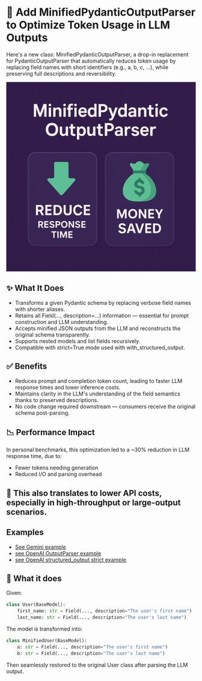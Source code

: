 # 🚀 Add MinifiedPydanticOutputParser to Optimize Token Usage in LLM Outputs

Here's a new class: MinifiedPydanticOutputParser, a drop-in replacement for PydanticOutputParser that automatically reduces token usage by replacing field names with short identifiers (e.g., a, b, c, …), while preserving full descriptions and reversibility.

![MinifiedPydanticOutputParser](https://github.com/JulienStitelet/langchain-pydantic-minifier/blob/main/resources/splash.png)

## ✨ What It Does
* Transforms a given Pydantic schema by replacing verbose field names with shorter aliases.
* Retains all Field(..., description=...) information — essential for prompt construction and LLM understanding.
* Accepts minified JSON outputs from the LLM and reconstructs the original schema transparently.
* Supports nested models and list fields recursively.
* Compatible with strict=True mode used with with_structured_output.

## ✅ Benefits
* Reduces prompt and completion token count, leading to faster LLM response times and lower inference costs.
* Maintains clarity in the LLM's understanding of the field semantics thanks to preserved descriptions.
* No code change required downstream — consumers receive the original schema post-parsing.

## 📉 Performance Impact
In personal benchmarks, this optimization led to a ~30% reduction in LLM response time, due to:
* Fewer tokens needing generation
* Reduced I/O and parsing overhead

## 💸 This also translates to lower API costs, especially in high-throughput or large-output scenarios.

## Examples

* [See Gemini example](https://github.com/JulienStitelet/langchain-pydantic-minifier/blob/main/examples/gemini.md)
* [see OpenAI OutputParser example](https://github.com/JulienStitelet/langchain-pydantic-minifier/blob/main/examples/openai_output_parser.md)
* [see OpenAI structured_output strict example](https://github.com/JulienStitelet/langchain-pydantic-minifier/blob/main/examples/openai_strict.md)


## 🧪 What it does

Given:
```python
class User(BaseModel):
    first_name: str = Field(..., description="The user's first name")
    last_name: str = Field(..., description="The user's last name")
```
The model is transformed into:
```python
class MinifiedUser(BaseModel):
    a: str = Field(..., description="The user's first name")
    b: str = Field(..., description="The user's last name")
```

Then seamlessly restored to the original User class after parsing the LLM output.